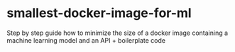 # smallest-docker-image-for-ml
Step by step guide how to minimize the size of a docker image containing a machine learning model and an API + boilerplate code
